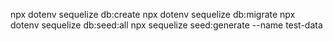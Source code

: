 npx dotenv sequelize db:create
npx dotenv sequelize db:migrate
npx dotenv sequelize db:seed:all
npx sequelize seed:generate --name test-data
